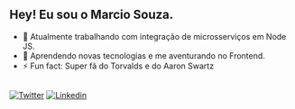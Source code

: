 
## Hey! Eu sou o Marcio Souza.


- 🔭 Atualmente trabalhando com integração de microsserviços em Node JS.
- 🌱 Aprendendo novas tecnologias e me aventurando no Frontend.
- ⚡ Fun fact: Super fã do Torvalds e do Aaron Swartz  
##
  
  [![Twitter](https://img.shields.io/badge/Twitter-1DA1F2?style=for-the-badge&logo=twitter&logoColor=white)](https://twitter.com/MarcioBugado)
  [![Linkedin](https://img.shields.io/badge/LinkedIn-0077B5?style=for-the-badge&logo=linkedin&logoColor=white)](https://www.linkedin.com/in/marcio-souza-0431bb105)

